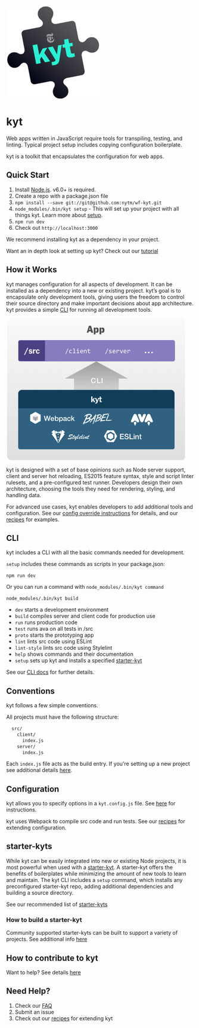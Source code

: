 ![logo](/images/kyt-logo-large.png)

# kyt

Web apps written in JavaScript require tools for transpiling, testing, and linting. Typical project setup includes copying configuration boilerplate.

kyt is a toolkit that encapsulates the configuration for web apps.

## Quick Start

1. Install [Node.js](https://nodejs.org/). v6.0+ is required.
2. Create a repo with a package.json file
3. `npm install --save git://git@github.com:nytm/wf-kyt.git`
4. `node_modules/.bin/kyt setup` - This will set up your project with all things kyt. Learn more about [setup](/docs/commands.md).
5. `npm run dev`
6. Check out `http://localhost:3000`

We recommend installing kyt as a dependency in your project.

Want an in depth look at setting up kyt? Check out our [tutorial](/docs/tutorial.md)

## How it Works

kyt manages configuration for all aspects of development. It can be installed as a dependency into a new or existing project. kyt’s goal is to encapsulate only development tools, giving users the freedom to control their source directory and make important decisions about app architecture. kyt provides a simple [CLI](/docs/commands.md) for running all development tools.



![diagram](/images/kyt-diagram.png)


kyt is designed with a set of base opinions such as Node server support, client and server hot reloading, ES2015 feature syntax, style and script linter rulesets, and a pre-configured test runner. Developers design their own architecture, choosing the tools they need for rendering, styling, and handling data.

For advanced use cases, kyt enables developers to add additional tools and configuration.
See our [config override instructions](/docs/kytConfig.md#modifyWebpackConfig) for details, and our [recipes](/docs/Recipes.md) for examples.

## CLI

kyt includes a CLI with all the basic commands needed for development.

`setup` includes these commands as scripts in your package.json:

```
npm run dev
```

Or you can run a command with `node_modules/.bin/kyt command`

```
node_modules/.bin/kyt build
```

* `dev` starts a development environment
* `build` compiles server and client code for production use
* `run` runs production code
* `test` runs ava on all tests in /src
* `proto` starts the prototyping app
* `lint` lints src code using ESLint
* `lint-style` lints src code using Stylelint
* `help` shows commands and their documentation
* `setup` sets up kyt and installs a specified [starter-kyt](/docs/Starterkyts.md)

See our [CLI docs](/docs/commands.md) for further details.

## Conventions

kyt follows a few simple conventions.

All projects must have the following structure:
```
  src/
    client/
      index.js
    server/
      index.js
```
Each `index.js` file acts as the build entry.
If you're setting up a new project see additional details [here](/docs/conventions.md).


## Configuration

kyt allows you to specify options in a `kyt.config.js` file.
See [here](/docs/kytConfig.md) for instructions.

kyt uses Webpack to compile src code and run tests.
See our [recipes](/docs/Recipes.md) for extending configuration.

## starter-kyts

While kyt can be easily integrated into new or existing Node projects, it is most powerful when used with a [starter-kyt](/docs/Starterkyts.md). A starter-kyt offers the benefits of boilerplates while minimizing the amount of new tools to learn and maintain. The kyt CLI includes a `setup` command, which installs any preconfigured starter-kyt repo, adding additional dependencies and building a source directory.

See our recommended list of [starter-kyts](/docs/Starterkyts.md)

### How to build a starter-kyt

Community supported starter-kyts can be built to support a variety of projects.
See additional info [here](/docs/Starterkyts.md)


## How to contribute to kyt

Want to help? See details [here](/CONTRIBUTING.md)


## Need Help?

1. Check our [FAQ](/docs/FAQ.md)
2. Submit an issue
3. Check out our [recipes](/docs/Recipes.md) for extending kyt
